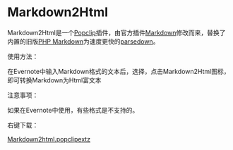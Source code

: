 # Markdown2Html

Markdown2Html是一个[Popclip](http://pilotmoon.com/popclip)插件，由官方插件[Markdown](http://pilotmoon.com/popclip/extensions/page/Markdown)修改而来，替换了内置的旧版[PHP Markdown](https://michelf.ca/projects/php-markdown/)为速度更快的[parsedown](https://github.com/erusev/parsedown)。

使用方法：

在Evernote中输入Markdown格式的文本后，选择，点击Markdown2Html图标，即可转换Markdown为Html富文本

注意事项：

如果在Evernote中使用，有些格式是不支持的。

右键下载：

[Markdown2html.popclipextz](https://dl.dropboxusercontent.com/u/2895150/Markdown2html.popclipextz)